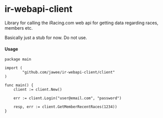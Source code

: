 # ir-webapi-client

Library for calling the iRacing.com web api for getting data regarding races, members etc.

Basically just a stub for now. Do not use.

#### Usage

```golang
package main

import (
        "github.com/jawee/ir-webapi-client/client"
)

func main() {
    client := client.New()

    err := client.Login("user@email.com", "password")

    resp, err := client.GetMemberRecentRaces(1234))
}
```
